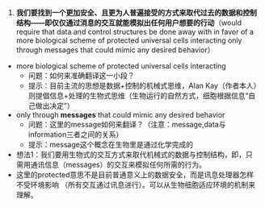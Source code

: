 1. **我们要找到一个更加安全、且更为人普遍接受的方式来取代过去的数据和控制结构——即仅仅通过消息的交互就能模拟出任何用户想要的行动**（would require that data and control structures be done away with in favor of a more biological scheme of protected universal cells interacting only through messages that could mimic any desired behavior）
* more biological scheme of protected universal cells interacting
  * 问题：如何来准确翻译这一小段？
  * 提示：目前主流的思想是数据+控制的机械式思维，Alan Kay（作者本人）则提倡信息+处理的生物式思维（生物运行的自然方式，细胞根据信息“自己做出决定”）
* only through **messages** that could mimic any desired behavior
  * 问题：这里的message如何来翻译？（注意：message,data与information三者之间的关系）
  * 提示：message这个概念在生物里是通过化学完成的
* 想法1：我们要用生物式的交互方式来取代机械式的数据与控制结构，即，只需用通讯信息（messages）的交互来模拟任何所需的行为。
* 这里的protected意思不是目前普通意义上的数据安全，而是讯息处理器怎样不受环境影响 （所有交互通过讯息进行）。可以从生物细胞适应环境的机制来理解。
